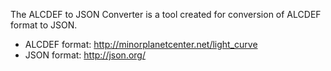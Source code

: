 The ALCDEF to JSON Converter is a tool created for conversion of ALCDEF format to JSON.

- ALCDEF format: http://minorplanetcenter.net/light_curve
- JSON format: http://json.org/